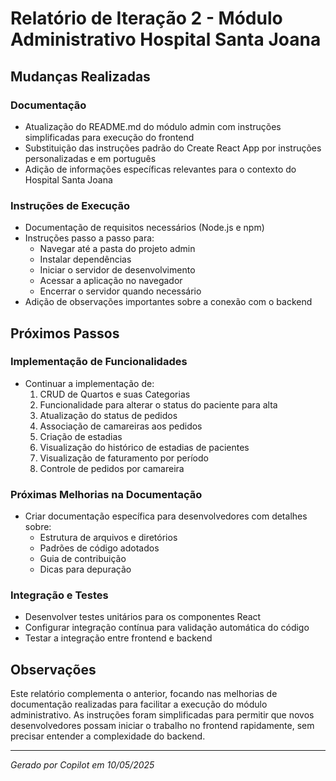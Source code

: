 # Relatório de Iteração 2 - Módulo Administrativo Hospital Santa Joana

## Mudanças Realizadas

### Documentação
- Atualização do README.md do módulo admin com instruções simplificadas para execução do frontend
- Substituição das instruções padrão do Create React App por instruções personalizadas e em português
- Adição de informações específicas relevantes para o contexto do Hospital Santa Joana

### Instruções de Execução
- Documentação de requisitos necessários (Node.js e npm)
- Instruções passo a passo para:
  - Navegar até a pasta do projeto admin
  - Instalar dependências
  - Iniciar o servidor de desenvolvimento
  - Acessar a aplicação no navegador
  - Encerrar o servidor quando necessário
- Adição de observações importantes sobre a conexão com o backend

## Próximos Passos

### Implementação de Funcionalidades
- Continuar a implementação de:
  1. CRUD de Quartos e suas Categorias
  2. Funcionalidade para alterar o status do paciente para alta
  3. Atualização do status de pedidos
  4. Associação de camareiras aos pedidos
  5. Criação de estadias
  6. Visualização do histórico de estadias de pacientes
  7. Visualização de faturamento por período
  8. Controle de pedidos por camareira

### Próximas Melhorias na Documentação
- Criar documentação específica para desenvolvedores com detalhes sobre:
  - Estrutura de arquivos e diretórios
  - Padrões de código adotados
  - Guia de contribuição
  - Dicas para depuração

### Integração e Testes
- Desenvolver testes unitários para os componentes React
- Configurar integração contínua para validação automática do código
- Testar a integração entre frontend e backend

## Observações
Este relatório complementa o anterior, focando nas melhorias de documentação realizadas para facilitar a execução do módulo administrativo. As instruções foram simplificadas para permitir que novos desenvolvedores possam iniciar o trabalho no frontend rapidamente, sem precisar entender a complexidade do backend.

---
*Gerado por Copilot em 10/05/2025*